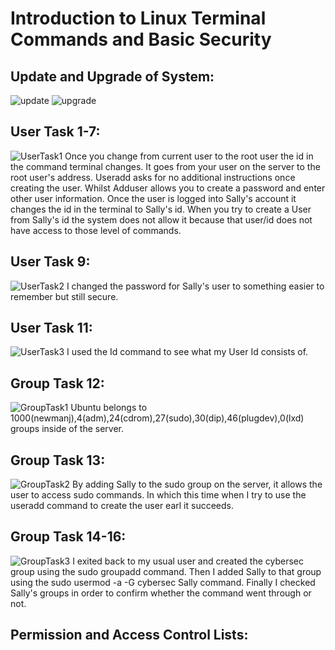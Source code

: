 # Introduction to Linux Terminal Commands and Basic Security

## Update and Upgrade of System:
![update](images/updatesystem.png)
![upgrade](images/upgradesystem.png)

## User Task 1-7:
![UserTask1](images/UserTask1-7.png)
Once you change from current user to the root user the id in the command terminal changes.
It goes from your user on the server to the root user's address. Useradd asks for no additional
instructions once creating the user. Whilst Adduser allows you to create a password and enter other
user information. Once the user is logged into Sally's account it changes the id in the terminal to Sally's 
id. When you try to create a User from Sally's id the system does not allow it because that user/id does not
have access to those level of commands.

## User Task 9:
![UserTask2](images/UserTask9.png)
I changed the password for Sally's user to something easier to remember but still secure.

## User Task 11:
![UserTask3](images/UserTask11.png)
I used the Id command to see what my User Id consists of.

## Group Task 12:
![GroupTask1](images/GroupTask12.png)
Ubuntu belongs to 1000(newmanj),4(adm),24(cdrom),27(sudo),30(dip),46(plugdev),0(lxd) groups inside of the server.

## Group Task 13:
![GroupTask2](images/GroupTask13.png)
By adding Sally to the sudo group on the server, it allows the user to access sudo commands. In which this time when I try to use the useradd command to create the user earl it succeeds. 

## Group Task 14-16:
![GroupTask3](images/GroupTask14-16.png)
I exited back to my usual user and created the cybersec group using the sudo groupadd command. Then I added Sally to that group using the sudo usermod -a -G cybersec Sally command. Finally I checked Sally's groups in order to confirm whether the command went through or not. 

## Permission and Access Control Lists:






